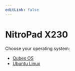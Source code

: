 ```yaml
---
editLink: false
---
```


# NitroPad X230

Choose your operating system:

* [Qubes OS](/x230/qubes/)
* [Ubuntu Linux](/x230/ubuntu/)


